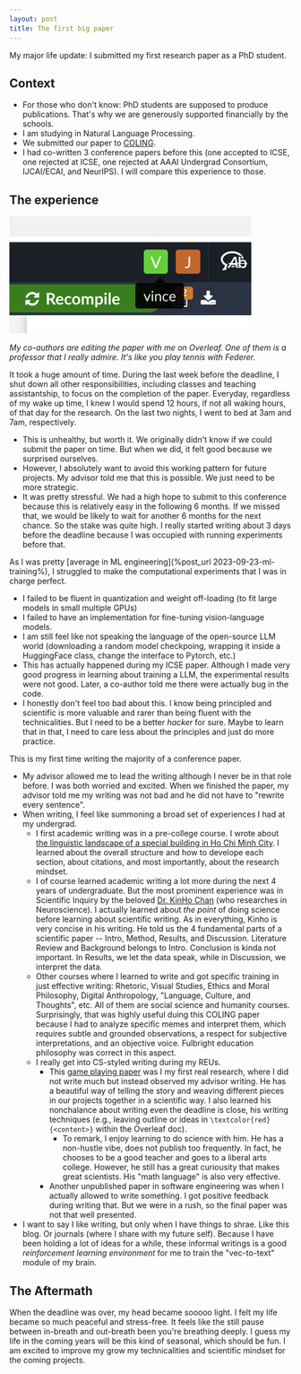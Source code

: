 ```yaml
---
layout: post
title: The first big paper
---
```


My major life update: I submitted my first research paper as a PhD student.


## Context
- For those who don't know: PhD students are supposed to produce publications. That's why we are generously supported financially by the schools.
- I am studying in Natural Language Processing.
- We submitted our paper to [COLING](https://lrec-coling-2024.org/).
- I had co-written 3 conference papers before this (one accepted to ICSE, one rejected at ICSE, one rejected at AAAI Undergrad Consortium, IJCAI/ECAI, and NeurIPS). I will compare this experience to those.

## The experience

![My co-authors are editing the paper with me on Overleaf.](/assets/coling-overleaf.png)

*My co-authors are editing the paper with me on Overleaf. One of them is a professor that I really admire. It's like you play tennis with Federer.*

It took a huge amount of time. During the last week before the deadline, I shut down all other responsibilities, including classes and teaching assistantship, to focus on the completion of the paper. Everyday, regardless of my wake up time, I knew I would spend 12 hours, if not all waking hours, of that day for the research. On the last two nights, I went to bed at 3am and 7am, respectively.
- This is unhealthy, but worth it. We originally didn't know if we could submit the paper on time. But when we did, it felt good because we surprised ourselves.
- However, I absolutely want to avoid this working pattern for future projects. My advisor told me that this is possible. We just need to be more strategic.
- It was pretty stressful. We had a high hope to submit to this conference because this is relatively easy in the following 6 months. If we missed that, we would be likely to wait for another 6 months for the next chance. So the stake was quite high. I really started writing about 3 days before the deadline because I was occupied with running experiments before that.

As I was pretty [average in ML engineering](%post_url 2023-09-23-ml-training%), I struggled to make the computational experiments that I was in charge perfect.
- I failed to be fluent in quantization and weight off-loading (to fit large models in small multiple GPUs)
- I failed to have an implementation for fine-tuning vision-language models.
- I am still feel like not speaking the language of the open-source LLM world (downloading a random model checkpoing, wrapping it inside a HuggingFace class, change the interface to Pytorch, etc.)
- This has actually happened during my ICSE paper. Although I made very good progress in learning about training a LLM, the experimental results were not good. Later, a co-author told me there were actually bug in the code.
- I honestly don't feel too bad about this. I know being principled and scientific is more valuable and rarer than being fluent with the technicalities. But I need to be a better *hacker* for sure. Maybe to learn that in that, I need to care less about the principles and just do more practice.

This is my first time writing the majority of a conference paper. 
- My advisor allowed me to lead the writing although I never be in that role before. I was both worried and excited. When we finished the paper, my advisor told me my writing was not bad and he did not have to "rewrite every sentence".
- When writing, I feel like summoning a broad set of experiences I had at my undergrad.
    - I first academic writing was in a pre-college course. I wrote about [the linguistic landscape of a special building in Ho Chi Minh City](https://www.scribd.com/document/442249614/LINGUISTIC-LANDSCAPE-IN-NGUYEN-HUE-APARTMENT-INVESTIGATING-ADVERTISING-Nguyen-Phung-Nhat-Khoi-Nguyen-Khoa-Nguyen-Vu-Duc-Huy-1-pdf). I learned about the overall structure and how to develope each section, about citations, and most importantly, about the research mindset.
    - I of course learned academic writing a lot more during the next 4 years of undergraduate. But the most prominent experience was in Scientific Inquiry by the beloved [Dr. KinHo Chan](https://www.hamilton.edu/news/story/kinho-chan-dean-engaged-education-alex-program) (who researches in Neuroscience). I actually learned about *the point* of doing science before learning about scientific writing. As in everything, Kinho is very concise in his writing. He told us the 4 fundamental parts of a scientific paper -- Intro, Method, Results, and Discussion. Literature Review and Background belongs to Intro. Conclusion is kinda not important. In Results, we let the data speak, while in Discussion, we interpret the data.
    - Other courses where I learned to write and got specific training in just effective writing: Rhetoric, Visual Studies, Ethics and Moral Philosophy, Digital Anthropology, "Language, Culture, and Thoughts", etc. All of them are social science and humanity courses. Surprisingly, that was highly useful duing this COLING paper because I had to analyze specific memes and interpret them, which requires subtle and grounded observations, a respect for subjective interpretations, and an objective voice. Fulbright education philosophy was correct in this aspect.
    - I really get into CS-styled writing during my REUs. 
        - This [game playing paper](https://arxiv.org/abs/2212.05208) was I my first real research, where I did not write much but instead observed my advisor writing. He has a beautiful way of telling the story and weaving different pieces in our projects together in a scientific way. I also learned his nonchalance about writing even the deadline is close, his writing techniques (e.g., leaving outline or ideas in `\textcolor{red}{<content>}` within the Overleaf doc).
            - To remark, I enjoy learning to do science with him. He has a non-hustle vibe, does not publish too frequently. In fact, he chooses to be a good teacher and goes to a liberal arts college. However, he still has a great curiousity that makes great scientists. His "math language" is also very effective.
        - Another unpublished paper in software engineering was when I actually allowed to write something. I got positive feedback during writing that. But we were in a rush, so the final paper was not that well presented.
- I want to say I like writing, but only when I have things to shrae. Like this blog. Or journals (where I share with my future self). Because I have been holding a lot of ideas for a while, these informal writings is a good *reinforcement learning environment* for me to train the "vec-to-text" module of my brain.

## The Aftermath
When the deadline was over, my head became sooooo light. I felt my life became so much peaceful and stress-free. It feels like the still pause between in-breath and out-breath been you're breathing deeply. I guess my life in the coming years will be this kind of seasonal, which should be fun. I am excited to improve my grow my technicalities and scientific mindset for the coming projects.